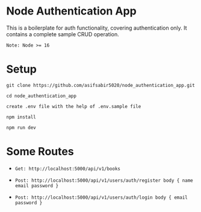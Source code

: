 # Node Authentication App
This is a boilerplate for auth functionality, covering authentication only.
It contains a complete sample CRUD operation.

`Note: Node >= 16`

# Setup
`git clone https://github.com/asifsabir5020/node_authentication_app.git`

`cd node_authentication_app`

`create .env file with the help of .env.sample file`

`npm install`

`npm run dev`

# Some Routes


- `Get: http://localhost:5000/api/v1/books`

- `Post: http://localhost:5000/api/v1/users/auth/register
  body {
    name
    email
    password
  }
`
- `Post: http://localhost:5000/api/v1/users/auth/login
  body {
    email
    password
  }
`

